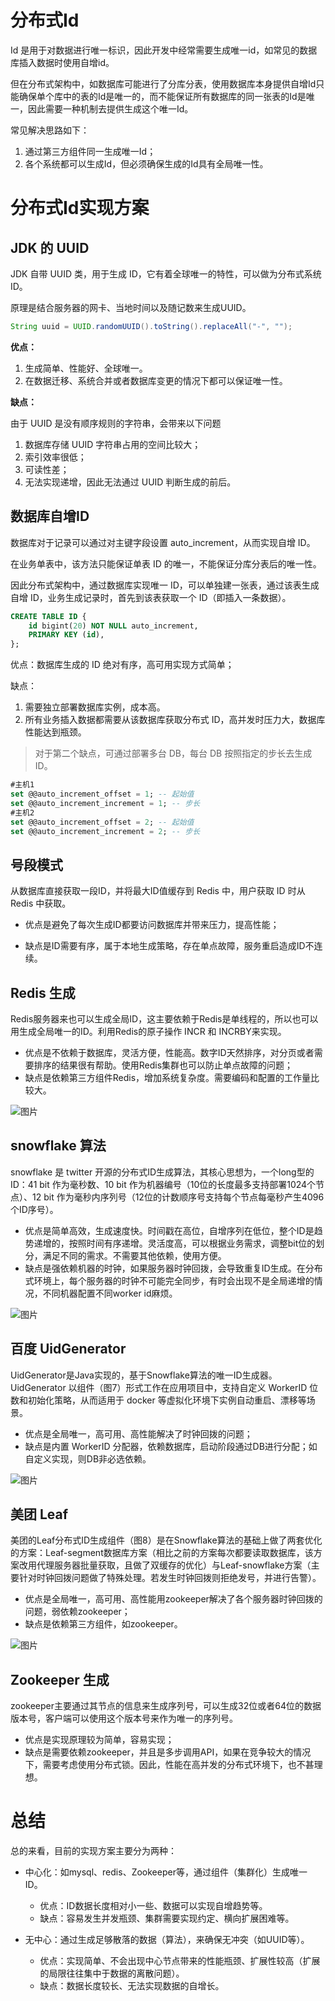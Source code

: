 # 分布式Id

Id 是用于对数据进行唯一标识，因此开发中经常需要生成唯一id，如常见的数据库插入数据时使用自增id。

但在分布式架构中，如数据库可能进行了分库分表，使用数据库本身提供自增Id只能确保单个库中的表的Id是唯一的，而不能保证所有数据库的同一张表的Id是唯一，因此需要一种机制去提供生成这个唯一Id。

常见解决思路如下：

1. 通过第三方组件同一生成唯一Id；
2. 各个系统都可以生成Id，但必须确保生成的Id具有全局唯一性。



# 分布式Id实现方案

## JDK 的 UUID

JDK 自带 UUID 类，用于生成 ID，它有着全球唯一的特性，可以做为分布式系统ID。

原理是结合服务器的网卡、当地时间以及随记数来生成UUID。

```java
String uuid = UUID.randomUUID().toString().replaceAll("-", "");
```



**优点：**

1. 生成简单、性能好、全球唯一。
2. 在数据迁移、系统合并或者数据库变更的情况下都可以保证唯一性。



**缺点：**

由于 UUID 是没有顺序规则的字符串，会带来以下问题

1. 数据库存储 UUID 字符串占用的空间比较大；
2. 索引效率很低；
3. 可读性差；
4. 无法实现递增，因此无法通过 UUID 判断生成的前后。



## 数据库自增ID

数据库对于记录可以通过对主键字段设置 auto_increment，从而实现自增 ID。

在业务单表中，该方法只能保证单表 ID 的唯一，不能保证分库分表后的唯一性。

因此分布式架构中，通过数据库实现唯一 ID，可以单独建一张表，通过该表生成自增 ID，业务生成记录时，首先到该表获取一个 ID（即插入一条数据）。

```sql
CREATE TABLE ID {
	id bigint(20) NOT NULL auto_increment,
	PRIMARY KEY (id),
};
```

优点：数据库生成的 ID 绝对有序，高可用实现方式简单；

缺点：

1. 需要独立部署数据库实例，成本高。
2. 所有业务插入数据都需要从该数据库获取分布式 ID，高并发时压力大，数据库性能达到瓶颈。

> 对于第二个缺点，可通过部署多台 DB，每台 DB 按照指定的步长去生成 ID。

```sql
#主机1
set @@auto_increment_offset = 1; -- 起始值
set @@auto_increment_increment = 1; -- 步长
#主机2
set @@auto_increment_offset = 2; -- 起始值
set @@auto_increment_increment = 2; -- 步长
```



## 号段模式

从数据库直接获取一段ID，并将最大ID值缓存到 Redis 中，用户获取 ID 时从 Redis 中获取。

* 优点是避免了每次生成ID都要访问数据库并带来压力，提高性能；

- 缺点是ID需要有序，属于本地生成策略，存在单点故障，服务重启造成ID不连续。



## Redis 生成

Redis服务器来也可以生成全局ID，这主要依赖于Redis是单线程的，所以也可以用生成全局唯一的ID。利用Redis的原子操作 INCR 和 INCRBY来实现。

- 优点是不依赖于数据库，灵活方便，性能高。数字ID天然排序，对分页或者需要排序的结果很有帮助。使用Redis集群也可以防止单点故障的问题；
- 缺点是依赖第三方组件Redis，增加系统复杂度。需要编码和配置的工作量比较大。

![图片](https://mmbiz.qpic.cn/mmbiz_png/eQPyBffYbucPMpDvEsg906BviaN1FK0CmaDGvJRbNviaLMHyzdFHicf4DibpXk8dFJpENic7qEmiaE3YRs9GicRnrtyaA/640?wx_fmt=png&tp=webp&wxfrom=5&wx_lazy=1&wx_co=1)



## snowflake 算法

snowflake 是 twitter 开源的分布式ID生成算法，其核心思想为，一个long型的ID：41 bit 作为毫秒数、10 bit 作为机器编号（10位的长度最多支持部署1024个节点）、12 bit 作为毫秒内序列号（12位的计数顺序号支持每个节点每毫秒产生4096个ID序号）。

- 优点是简单高效，生成速度快。时间戳在高位，自增序列在低位，整个ID是趋势递增的，按照时间有序递增。灵活度高，可以根据业务需求，调整bit位的划分，满足不同的需求。不需要其他依赖，使用方便。
- 缺点是强依赖机器的时钟，如果服务器时钟回拨，会导致重复ID生成。在分布式环境上，每个服务器的时钟不可能完全同步，有时会出现不是全局递增的情况，不同机器配置不同worker id麻烦。

![图片](https://mmbiz.qpic.cn/mmbiz_png/eQPyBffYbucPMpDvEsg906BviaN1FK0CmkEk4UWiaK8SFXciaLdLUutmARf3dyTFCehZEHou8NsiclzQ9XTelcXZGQ/640?wx_fmt=png&tp=webp&wxfrom=5&wx_lazy=1&wx_co=1)



## 百度 UidGenerator

UidGenerator是Java实现的，基于Snowflake算法的唯一ID生成器。UidGenerator 以组件（图7）形式工作在应用项目中，支持自定义 WorkerID 位数和初始化策略，从而适用于 docker 等虚拟化环境下实例自动重启、漂移等场景。

- 优点是全局唯一，高可用、高性能解决了时钟回拨的问题；
- 缺点是内置 WorkerID 分配器，依赖数据库，启动阶段通过DB进行分配；如自定义实现，则DB非必选依赖。

![图片](https://mmbiz.qpic.cn/mmbiz_png/eQPyBffYbucPMpDvEsg906BviaN1FK0CmlxxwcyqUJognHosFKgOAdsPBXJsQiaY4RDdMQ6Y8oAfdQ9pZTBKLiaAw/640?wx_fmt=png&tp=webp&wxfrom=5&wx_lazy=1&wx_co=1)



## 美团 Leaf

美团的Leaf分布式ID生成组件（图8）是在Snowflake算法的基础上做了两套优化的方案：Leaf-segment数据库方案（相比之前的方案每次都要读取数据库，该方案改用代理服务器批量获取，且做了双缓存的优化）与Leaf-snowflake方案（主要针对时钟回拨问题做了特殊处理。若发生时钟回拨则拒绝发号，并进行告警）。

- 优点是全局唯一，高可用、高性能用zookeeper解决了各个服务器时钟回拨的问题，弱依赖zookeeper；
- 缺点是依赖第三方组件，如zookeeper。

![图片](https://mmbiz.qpic.cn/mmbiz_png/eQPyBffYbucPMpDvEsg906BviaN1FK0CmtWhHA7LGgNagLrWibmU5g5OCF3Cc3VGTib8WC2JXib3icN6e0qU31YVHPw/640?wx_fmt=png&tp=webp&wxfrom=5&wx_lazy=1&wx_co=1)



## Zookeeper 生成

zookeeper主要通过其节点的信息来生成序列号，可以生成32位或者64位的数据版本号，客户端可以使用这个版本号来作为唯一的序列号。

- 优点是实现原理较为简单，容易实现；
- 缺点是需要依赖zookeeper，并且是多步调用API，如果在竞争较大的情况下，需要考虑使用分布式锁。因此，性能在高并发的分布式环境下，也不甚理想。



# 总结

总的来看，目前的实现方案主要分为两种：

* 中心化：如mysql、redis、Zookeeper等，通过组件（集群化）生成唯一 ID。
  * 优点：ID数据长度相对小一些、数据可以实现自增趋势等。
  * 缺点：容易发生并发瓶颈、集群需要实现约定、横向扩展困难等。

* 无中心：通过生成足够散落的数据（算法），来确保无冲突（如UUID等）。
  * 优点：实现简单、不会出现中心节点带来的性能瓶颈、扩展性较高（扩展的局限往往集中于数据的离散问题）。
  * 缺点：数据长度较长、无法实现数据的自增长。